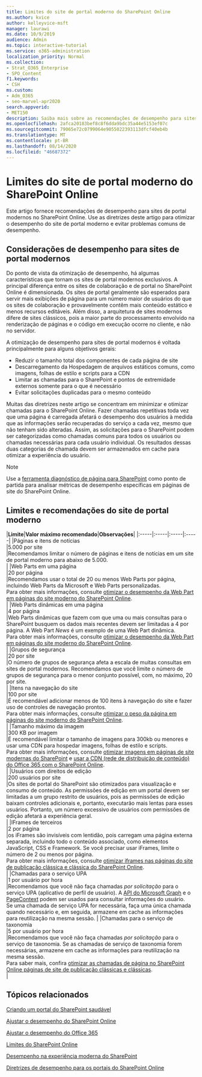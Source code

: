 ```yaml
---
title: Limites do site de portal moderno do SharePoint Online
ms.author: kvice
author: kelleyvice-msft
manager: laurawi
ms.date: 10/9/2019
audience: Admin
ms.topic: interactive-tutorial
ms.service: o365-administration
localization_priority: Normal
ms.collection:
- Strat_O365_Enterprise
- SPO_Content
f1.keywords:
- CSH
ms.custom:
- Adm_O365
- seo-marvel-apr2020
search.appverid:
- MET150
description: Saiba mais sobre as recomendações de desempenho para sites modernos no SharePoint Online, como limitar chamadas para os pontos de extremidade externos e do SharePoint.
ms.openlocfilehash: 2afca20183bef8c8f6dda9bdc35a44e5153ef07c
ms.sourcegitcommit: 79065e72c0799064e9055022393113dfcf40eb4b
ms.translationtype: MT
ms.contentlocale: pt-BR
ms.lasthandoff: 08/14/2020
ms.locfileid: "46687372"
---
```

# <a name="sharepoint-online-modern-portal-site-limits"></a>Limites do site de portal moderno do SharePoint Online

Este artigo fornece recomendações de desempenho para sites de portal modernos no SharePoint Online. Use as diretrizes deste artigo para otimizar o desempenho do site de portal moderno e evitar problemas comuns de desempenho.

## <a name="performance-considerations-for-modern-portal-sites"></a>Considerações de desempenho para sites de portal modernos

Do ponto de vista da otimização de desempenho, há algumas características que tornam os sites de portal modernos exclusivos. A principal diferença entre os sites de colaboração e de portal no SharePoint Online é dimensionada. Os sites de portal geralmente são esperados para servir mais exibições de página para um número maior de usuários do que os sites de colaboração e provavelmente contêm mais conteúdo estático e menos recursos editáveis. Além disso, a arquitetura de sites modernos difere de sites clássicos, pois a maior parte do processamento envolvido na renderização de páginas e o código em execução ocorre no cliente, e não no servidor.

A otimização de desempenho para sites de portal modernos é voltada principalmente para alguns objetivos gerais:

- Reduzir o tamanho total dos componentes de cada página de site
- Descarregamento da Hospedagem de arquivos estáticos comuns, como imagens, folhas de estilo e scripts para a CDN
- Limitar as chamadas para o SharePoint e pontos de extremidade externos somente para o que é necessário
- Evitar solicitações duplicadas para o mesmo conteúdo

Muitas das diretrizes neste artigo se concentram em minimizar e otimizar chamadas para o SharePoint Online. Fazer chamadas repetitivas toda vez que uma página é carregada afetará o desempenho dos usuários à medida que as informações serão recuperadas do serviço a cada vez, mesmo que não tenham sido alteradas. Assim, as solicitações para o SharePoint podem ser categorizadas como chamadas comuns para todos os usuários ou chamadas necessárias para cada usuário individual. Os resultados dessas duas categorias de chamada devem ser armazenados em cache para otimizar a experiência do usuário.

>[!NOTE]
>Use a [ferramenta diagnóstico de página para SharePoint](https://aka.ms/perftool) como ponto de partida para analisar métricas de desempenho específicas em páginas de site do SharePoint Online.

## <a name="modern-portal-site-limits-and-recommendations"></a>Limites e recomendações do site de portal moderno

|**Limite**|**Valor máximo recomendado**|**Observações**|
|:-----|:-----|:-----|:-----|
|Páginas e itens de notícias  <br/> |5.000 por site  <br/> |Recomendamos limitar o número de páginas e itens de notícias em um site de portal moderno para abaixo de 5.000.  <br/> |
|Web Parts em uma página  <br/> |20 por página  <br/> |Recomendamos usar o total de 20 ou menos Web Parts por página, incluindo Web Parts da Microsoft e Web Parts personalizadas. <br/> Para obter mais informações, consulte [otimizar o desempenho da Web Part em páginas do site moderno do SharePoint Online](modern-web-part-optimization.md).  <br/> |
|Web Parts dinâmicas em uma página  <br/> |4 por página  <br/> |Web Parts dinâmicas que fazem com que uma ou mais consultas para o SharePoint busquem os dados mais recentes devem ser limitadas a 4 por página. A Web Part _News_ é um exemplo de uma Web Part dinâmica. <br/> Para obter mais informações, consulte [otimizar o desempenho da Web Part em páginas do site moderno do SharePoint Online](modern-web-part-optimization.md).    <br/> |
|Grupos de segurança  <br/> |20 por site  <br/> |O número de grupos de segurança afeta a escala de muitas consultas em sites de portal modernos. Recomendamos que você limite o número de grupos de segurança para o menor conjunto possível, com, no máximo, 20 por site.  <br/> |
|Itens na navegação do site  <br/> |100 por site  <br/> |É recomendável adicionar menos de 100 itens à navegação do site e fazer uso de controles de navegação prontos.  <br/> Para obter mais informações, consulte [otimizar o peso da página em páginas do site moderno do SharePoint Online](modern-page-weight-optimization.md). <br/> |
|Tamanho máximo da imagem  <br/> |300 KB por imagem  <br/> |É recomendável limitar o tamanho de imagens para 300kb ou menores e usar uma CDN para hospedar imagens, folhas de estilo e scripts. <br/>Para obter mais informações, consulte [otimizar imagens em páginas de site modernas do SharePoint](modern-image-optimization.md) e [usar a CDN (rede de distribuição de conteúdo) do Office 365 com o SharePoint Online](use-microsoft-365-cdn-with-spo.md).  <br/> |
|Usuários com direitos de edição  <br/> |200 usuários por site  <br/> |Os sites de portal do SharePoint são otimizados para visualização e consumo de conteúdo. As permissões de edição em um portal devem ser limitadas a um grupo restrito de usuários, pois as permissões de edição baixam controles adicionais e, portanto, executarão mais lentas para esses usuários. Portanto, um número excessivo de usuários com permissões de edição afetará a experiência geral. <br/> |
|IFrames de terceiros  <br/> |2 por página  <br/> |os iFrames são invisíveis com lentidão, pois carregam uma página externa separada, incluindo todo o conteúdo associado, como elementos JavaScript, CSS e Framework. Se você precisar usar iFrames, limite o número de 2 ou menos por página.<br/> Para obter mais informações, consulte [otimizar iframes nas páginas do site de publicação clássica e clássica do SharePoint Online](modern-iframe-optimization.md). <br/> |
|Chamadas para o serviço UPA  <br/> |1 por usuário por hora  <br/> |Recomendamos que você não faça chamadas _por solicitação_ para o serviço UPA (aplicativo de perfil de usuário). A [API do Microsoft Graph](https://docs.microsoft.com/graph/call-api) e o [PageContext](https://docs.microsoft.com/javascript/api/sp-page-context/pagecontext?view=sp-typescript-latest) podem ser usados para consultar informações do usuário.  <br/> Se uma chamada de serviço UPA for necessária, faça uma única chamada quando necessário e, em seguida, armazene em cache as informações para reutilização na mesma sessão. |
|Chamadas para o serviço de taxonomia  <br/> |5 por usuário por hora  <br/> |Recomendamos que você não faça chamadas _por solicitação_ para o serviço de taxonomia. Se as chamadas de serviço de taxonomia forem necessárias, armazene em cache as informações para reutilização na mesma sessão. <br/> Para saber mais, confira [otimizar as chamadas de página no SharePoint Online páginas de site de publicação clássicas e clássicas](modern-page-call-optimization.md). <br/> |

## <a name="related-topics"></a>Tópicos relacionados

[Criando um portal do SharePoint saudável](https://docs.microsoft.com/sharepoint/portal-health)

[Ajustar o desempenho do SharePoint Online](tune-sharepoint-online-performance.md)

[Ajustar o desempenho do Office 365](tune-microsoft-365-performance.md)

[Limites do SharePoint Online](https://docs.microsoft.com/office365/servicedescriptions/sharepoint-online-service-description/sharepoint-online-limits)

[Desempenho na experiência moderna do SharePoint](https://docs.microsoft.com/sharepoint/modern-experience-performance)

[Diretrizes de desempenho para os portais do SharePoint Online](https://docs.microsoft.com/sharepoint/dev/solution-guidance/portal-performance)
